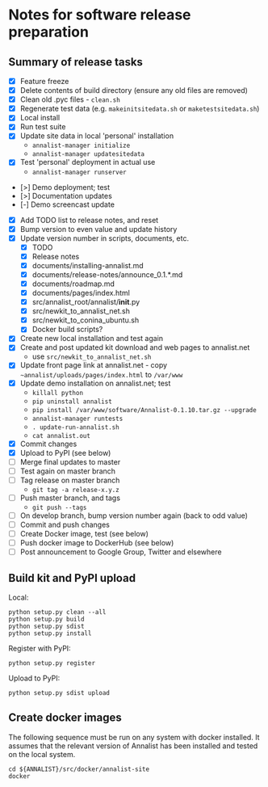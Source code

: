 # Notes for software release preparation

## Summary of release tasks

- [x] Feature freeze
- [x] Delete contents of build directory (ensure any old files are removed)
- [x] Clean old .pyc files - `clean.sh`
- [x] Regenerate test data (e.g. `makeinitsitedata.sh` or `maketestsitedata.sh`)
- [x] Local install
- [x] Run test suite
- [x] Update site data in local 'personal' installation
    - `annalist-manager initialize`
    - `annalist-manager updatesitedata`
- [x] Test 'personal' deployment in actual use
    - `annalist-manager runserver`
- [>] Demo deployment; test
- [>] Documentation updates
- [-] Demo screencast update
- [x] Add TODO list to release notes, and reset
- [x] Bump version to even value and update history
- [x] Update version number in scripts, documents, etc.
    - [x] TODO
    - [x] Release notes
    - [x] documents/installing-annalist.md
    - [x] documents/release-notes/announce_0.1.*.md
    - [x] documents/roadmap.md
    - [x] documents/pages/index.html
    - [x] src/annalist_root/annalist/__init__.py
    - [x] src/newkit_to_annalist_net.sh
    - [x] src/newkit_to_conina_ubuntu.sh
    - [x] Docker build scripts?
- [x] Create new local installation and test again
- [x] Create and post updated kit download and web pages to annalist.net
    - use `src/newkit_to_annalist_net.sh`
- [x] Update front page link at annalist.net - copy `~annalist/uploads/pages/index.html` to `/var/www`
- [x] Update demo installation on annalist.net; test
    - `killall python`
    - `pip uninstall annalist`
    - `pip install /var/www/software/Annalist-0.1.10.tar.gz --upgrade`
    - `annalist-manager runtests`
    - `. update-run-annalist.sh`
    - `cat annalist.out`
- [x] Commit changes
- [x] Upload to PyPI (see below)
- [ ] Merge final updates to master
- [ ] Test again on master branch
- [ ] Tag release on master branch
    - `git tag -a release-x.y.z`
- [ ] Push master branch, and tags
    - `git push --tags`
- [ ] On develop branch, bump version number again (back to odd value)
- [ ] Commit and push changes
- [ ] Create Docker image, test (see below)
- [ ] Push docker image to DockerHub (see below)
- [ ] Post announcement to Google Group, Twitter and elsewhere

## Build kit and PyPI upload

Local:

    python setup.py clean --all
    python setup.py build
    python setup.py sdist
    python setup.py install

Register with PyPI:

    python setup.py register

Upload to PyPI:

    python setup.py sdist upload


## Create docker images

The following sequence must be run on any system with docker installed.  It assumes that the relevant version of Annalist has been installed and tested on the local system.

    cd ${ANNALIST}/src/docker/annalist-site
    docker
